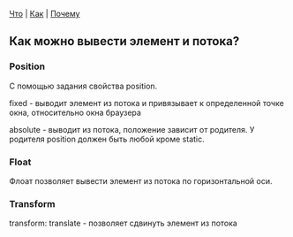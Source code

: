 [Что](./what.md) | [Как](./how.md) | [Почему](./why.md)

## Как можно вывести элемент и потока?

### Position

С помощью задания свойства position.

fixed - выводит элемент из потока и привязывает к 
определенной точке окна, относительно окна браузера

absolute - выводит из потока, положение
зависит от родителя. У родителя position должен быть
любой кроме static.

### Float

Флоат позволяет вывести элемент из потока по горизонтальной
оси.

### Transform

transform: translate - позволяет сдвинуть элемент из потока